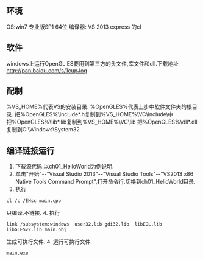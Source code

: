 ## 环境
OS:win7 专业版SP1 64位
编译器: VS 2013 express 的cl
## 软件
windows上运行OpenGL ES要用到第三方的头文件,库文件和dll.下载地址 http://pan.baidu.com/s/1cupJoq
## 配制
%VS_HOME%代表VS的安装目录. %OpenGLES%代表上步中软件文件夹的根目录.
把%OpenGLES%\include\*.h复制到%VS_HOME%\VC\include\中
把%OpenGLES%\lib\*.lib复制到%VS_HOME%\VC\lib
把%OpenGLES%\dll\*.dll复制到C:\Windows\System32
## 编译链接运行
1. 下载源代码.以ch01_HelloWorld为例说明.
2. 单击"开始"--"Visual Studio 2013"--"Visual Studio Tools"--"VS2013 x86 Native Tools Command Prompt",打开命令行.切换到ch01_HelloWorld目录.
3. 执行
```
cl /c /EHsc main.cpp
```
只编译.不链接.
4. 执行
```
link /subsystem:windows  user32.lib gdi32.lib  libEGL.lib libGLESv2.lib main.obj
```
生成可执行文件.
4. 运行可执行文件.
```
main.exe
```